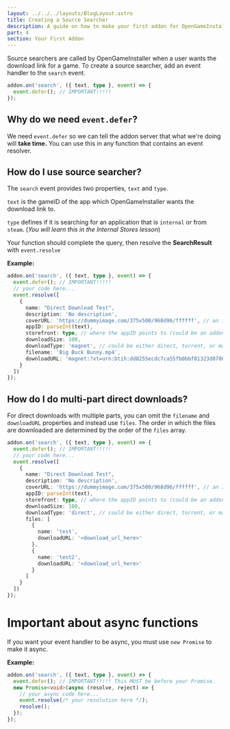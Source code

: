 ```yaml
---
layout: ../../../layouts/BlogLayout.astro
title: Creating a Source Searcher
description: A guide on how to make your first addon for OpenGameInstaller.
part: 4
section: Your First Addon
---
```

Source searchers are called by OpenGameInstaller when a user wants the download link for a game. To create a source searcher, add an event handler to the `search` event.

```typescript
addon.on('search', ({ text, type }, event) => {
  event.defer(); // IMPORTANT!!!!!
});
```

## Why do we need `event.defer`?

We need `event.defer` so we can tell the addon server that what we're doing will **take time.** You can use this in any function that contains an event resolver.

## How do I use source searcher?

The `search` event provides two properties, `text` and `type`. 

`text` is the gameID of the app which OpenGameInstaller wants the download link to. 

`type` defines if it is searching for an application that is `internal` or from `steam`. (*You will learn this in the Internal Stores lesson*)

Your function should complete the query, then resolve the **SearchResult** with `event.resolve`

**Example:**
```typescript
addon.on('search', ({ text, type }, event) => {
  event.defer(); // IMPORTANT!!!!!
  // your code here...
  event.resolve([
    {
      name: "Direct Download Test",
      description: 'No description',
      coverURL: 'https://dummyimage.com/375x500/968d96/ffffff', // an image to show in the downloads section
      appID: parseInt(text),
      storefront: type, // where the appID points to (could be an addon name or steam)
      downloadSize: 100,
      downloadType: 'magnet', // could be either direct, torrent, or magnet.
      filename: 'Big Buck Bunny.mp4',
      downloadURL: 'magnet:?xt=urn:btih:dd8255ecdc7ca55fb0bbf81323d87062db1f6d1c&dn=Big+Buck+Bunny&tr=udp%3A%2F%2Fexplodie.org%3A6969&tr=udp%3A%2F%2Ftracker.coppersurfer.tk%3A6969&tr=udp%3A%2F%2Ftracker.empire-js.us%3A1337&tr=udp%3A%2F%2Ftracker.leechers-paradise.org%3A6969&tr=udp%3A%2F%2Ftracker.opentrackr.org%3A1337&tr=wss%3A%2F%2Ftracker.btorrent.xyz&tr=wss%3A%2F%2Ftracker.fastcast.nz&tr=wss%3A%2F%2Ftracker.openwebtorrent.com&ws=https%3A%2F%2Fwebtorrent.io%2Ftorrents%2F&xs=https%3A%2F%2Fwebtorrent.io%2Ftorrents%2Fbig-buck-bunny.torrent'
    }
  ])
});
```

## How do I do multi-part direct downloads?
For direct downloads with multiple parts, you can omit the `filename` and `downloadURL` properties and instead use `files`. The order in which the files are downloaded are determined by the order of the `files` array.

```typescript
addon.on('search', ({ text, type }, event) => {
  event.defer(); // IMPORTANT!!!!!
  // your code here...
  event.resolve([
    {
      name: "Direct Download Test",
      description: 'No description',
      coverURL: 'https://dummyimage.com/375x500/968d96/ffffff', // an image to show in the downloads section
      appID: parseInt(text),
      storefront: type, // where the appID points to (could be an addon name or steam)
      downloadSize: 100,
      downloadType: 'direct', // could be either direct, torrent, or magnet.
      files: [
        {
          name: 'test',
          downloadURL: '<download_url_here>'
        },
        {
          name: 'test2',
          downloadURL: '<download_url_here>'
        }
      ]
    }
  ])
});
```

# Important about async functions 

If you want your event handler to be async, you must use `new Promise` to make it async.

**Example:**

```typescript
addon.on('search', ({ text, type }, event) => {
  event.defer(); // IMPORTANT!!!!! This MUST be before your Promise.
  new Promise<void>(async (resolve, reject) => {
    // your async code here...
    event.resolve(/* your resolution here */);
    resolve();
  });
});
```